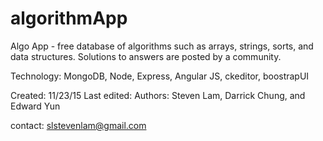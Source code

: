 # algorithmApp
Algo App - free database of algorithms such as arrays, strings, sorts, and data structures. Solutions to answers are posted by a community. 

Technology: MongoDB, Node, Express, Angular JS, ckeditor, boostrapUI

Created: 11/23/15
Last edited: 
Authors: Steven Lam, Darrick Chung, and Edward Yun

contact: slstevenlam@gmail.com

